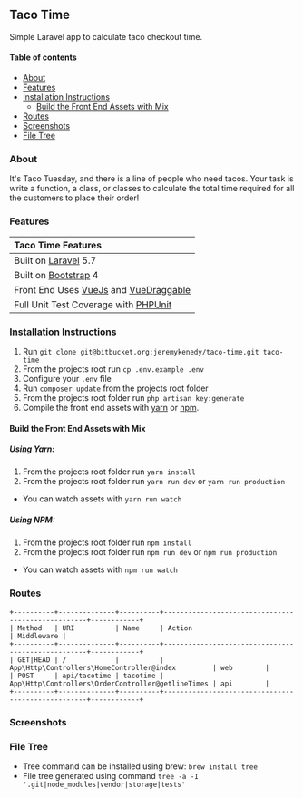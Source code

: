## Taco Time
Simple Laravel app to calculate taco checkout time.

#### Table of contents
- [About](#about)
- [Features](#features)
- [Installation Instructions](#installation-instructions)
    - [Build the Front End Assets with Mix](#build-front-end-assets-with-mix)
- [Routes](#routes)
- [Screenshots](#screenshots)
- [File Tree](#file-tree)

### About
It's Taco Tuesday, and there is a line of people who need tacos. Your task is write a function, a class, or classes to calculate the total time required for all the customers to place their order!  

### Features
| Taco Time Features  |
| :------------ |
|Built on [Laravel](http://laravel.com/) 5.7|
|Built on [Bootstrap](https://getbootstrap.com/) 4|
|Front End Uses [VueJs](https://vuejs.org/v2/guide/) and [VueDraggable](https://github.com/SortableJS/Vue.Draggable)|
|Full Unit Test Coverage with [PHPUnit](https://laravel.com/docs/5.7/testing)|

### Installation Instructions
1. Run `git clone git@bitbucket.org:jeremykenedy/taco-time.git taco-time`
2. From the projects root run `cp .env.example .env`
3. Configure your `.env` file
4. Run `composer update` from the projects root folder
5. From the projects root folder run `php artisan key:generate`
6. Compile the front end assets with [yarn](#using-yarn) or [npm](#using-npm).

#### Build the Front End Assets with Mix
##### Using Yarn:
1. From the projects root folder run `yarn install`
2. From the projects root folder run `yarn run dev` or `yarn run production`
  * You can watch assets with `yarn run watch`

##### Using NPM:
1. From the projects root folder run `npm install`
2. From the projects root folder run `npm run dev` or `npm run production`
  * You can watch assets with `npm run watch`

### Routes
```
+----------+--------------+----------+---------------------------------------------------+------------+
| Method   | URI          | Name     | Action                                            | Middleware |
+----------+--------------+----------+---------------------------------------------------+------------+
| GET|HEAD | /            |          | App\Http\Controllers\HomeController@index         | web        |
| POST     | api/tacotime | tacotime | App\Http\Controllers\OrderController@getlineTimes | api        |
+----------+--------------+----------+---------------------------------------------------+------------+
```

### Screenshots

### File Tree

* Tree command can be installed using brew: `brew install tree`
* File tree generated using command `tree -a -I '.git|node_modules|vendor|storage|tests'`
